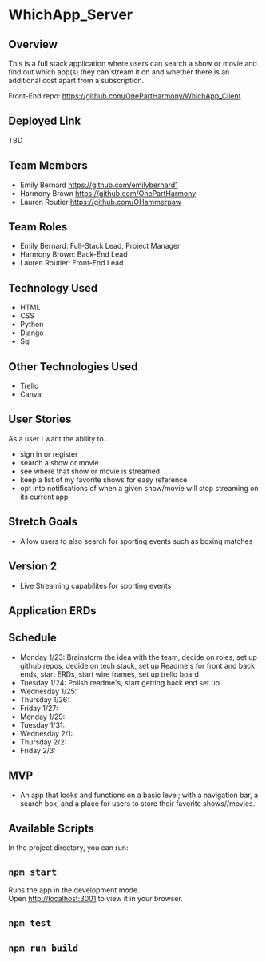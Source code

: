 # WhichApp_Server
## Overview
This is a full stack application where users can search a show or movie and find out which app(s) they can stream it on and whether there is an additional cost apart from a subscription.

Front-End repo: https://github.com/OnePartHarmony/WhichApp_Client

## Deployed Link
TBD

## Team Members
- Emily Bernard https://github.com/emilybernard1
- Harmony Brown https://github.com/OnePartHarmony
- Lauren Routier https://github.com/OHammerpaw

## Team Roles
- Emily Bernard: Full-Stack Lead, Project Manager
- Harmony Brown: Back-End Lead
- Lauren Routier: Front-End Lead

## Technology Used
  - HTML
  - CSS
  - Python
  - Django
  - Sql

## Other Technologies Used
- Trello
- Canva 

## User Stories
As a user I want the ability to...
  - sign in  or register
  - search a show or movie
  - see where that show or movie is streamed 
  - keep a list of my favorite shows for easy reference
  - opt into notifications of when a given show/movie will stop streaming on its current app

## Stretch	Goals
- Allow users to also search for sporting events such as boxing matches

## Version 2
- Live Streaming capabilites for sporting events
  
## Application ERDs
<!-- ![wireframe1](/images/WF1-SantasHelper.png "WireFrame1") -->


## Schedule
- Monday 1/23: Brainstorm the idea with the team, decide on roles, set up github repos, decide on tech stack, set up Readme's for front and back ends, start ERDs, start wire frames, set up trello board
- Tuesday 1/24: Polish readme's, start getting back end set up
- Wednesday 1/25: 
- Thursday 1/26: 
- Friday 1/27: 
- Monday 1/29: 
- Tuesday 1/31: 
- Wednesday 2/1: 
- Thursday 2/2: 
- Friday 2/3: 

## MVP
- An app that looks and functions on a basic level; with a navigation bar, a search box, and a place for users to store their favorite shows//movies.

## Available Scripts
In the project directory, you can run:

## `npm start` 

Runs the app in the development mode.\
Open [http://localhost:3001](http://localhost:3001) to view it in your browser.

## `npm test`

## `npm run build`

